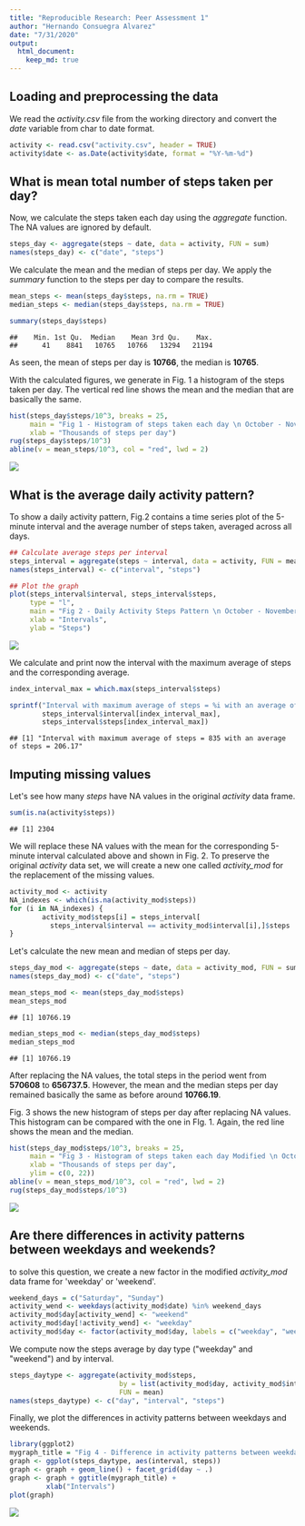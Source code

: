 ```yaml
---
title: "Reproducible Research: Peer Assessment 1"
author: "Hernando Consuegra Alvarez"
date: "7/31/2020"
output: 
  html_document:
    keep_md: true
---
```



## Loading and preprocessing the data

We read the *activity.csv* file from the working directory and convert the *date*
variable from char to date format.
 

```r
activity <- read.csv("activity.csv", header = TRUE)
activity$date <- as.Date(activity$date, format = "%Y-%m-%d")
```
  
## What is mean total number of steps taken per day?

Now, we calculate the steps taken each day using the *aggregate* function. The NA values
are ignored by default.


```r
steps_day <- aggregate(steps ~ date, data = activity, FUN = sum)
names(steps_day) <- c("date", "steps")
```

We calculate the mean and the median of steps per day. We apply the *summary* 
function to the steps per day to compare the results. 


```r
mean_steps <- mean(steps_day$steps, na.rm = TRUE)
median_steps <- median(steps_day$steps, na.rm = TRUE) 

summary(steps_day$steps)
```

```
##    Min. 1st Qu.  Median    Mean 3rd Qu.    Max. 
##      41    8841   10765   10766   13294   21194
```

As seen, the mean of steps per day is **10766**, the median is **10765**.

With the calculated figures, we generate in Fig. 1 a histogram of the steps taken per day. The vertical
red line shows the mean and the median that are basically the same.


```r
hist(steps_day$steps/10^3, breaks = 25,
     main = "Fig 1 - Histogram of steps taken each day \n October - November 2012",
     xlab = "Thousands of steps per day")
rug(steps_day$steps/10^3)
abline(v = mean_steps/10^3, col = "red", lwd = 2)
```

![](PA1_template_files/figure-html/unnamed-chunk-4-1.png)<!-- -->


## What is the average daily activity pattern?

To show a daily activity pattern, Fig.2 contains a time series plot of the 5-minute
interval and the average number of steps taken, averaged across all days.


```r
## Calculate average steps per interval
steps_interval = aggregate(steps ~ interval, data = activity, FUN = mean)
names(steps_interval) <- c("interval", "steps")

## Plot the graph
plot(steps_interval$interval, steps_interval$steps, 
     type = "l",
     main = "Fig 2 - Daily Activity Steps Pattern \n October - November 2012",
     xlab = "Intervals",
     ylab = "Steps")
```

![](PA1_template_files/figure-html/unnamed-chunk-5-1.png)<!-- -->

We calculate and print now the interval with the maximum average of steps and the corresponding average.


```r
index_interval_max = which.max(steps_interval$steps)

sprintf("Interval with maximum average of steps = %i with an average of steps = %g",
        steps_interval$interval[index_interval_max],
        steps_interval$steps[index_interval_max])
```

```
## [1] "Interval with maximum average of steps = 835 with an average of steps = 206.17"
```

## Imputing missing values

Let's see how many *steps* have NA values in the original *activity* data frame.


```r
sum(is.na(activity$steps)) 
```

```
## [1] 2304
```

We will replace these NA values with the mean for the corresponding 5-minute 
interval calculated above and shown in Fig. 2. To preserve the original *activity*
data set, we will create a new one called *activity_mod* for the replacement of
the missing values.


```r
activity_mod <- activity
NA_indexes <- which(is.na(activity_mod$steps)) 
for (i in NA_indexes) {
        activity_mod$steps[i] = steps_interval[
          steps_interval$interval == activity_mod$interval[i],]$steps
}
```

Let's calculate the new mean and median of steps per day.


```r
steps_day_mod <- aggregate(steps ~ date, data = activity_mod, FUN = sum)
names(steps_day_mod) <- c("date", "steps")

mean_steps_mod <- mean(steps_day_mod$steps)
mean_steps_mod
```

```
## [1] 10766.19
```

```r
median_steps_mod <- median(steps_day_mod$steps) 
median_steps_mod
```

```
## [1] 10766.19
```

After replacing the NA values, the total steps in the period went from 
**570608** to **656737.5**.
However, the mean and the median steps per day remained basically the same as before around 
**10766.19**.

Fig. 3 shows the new histogram of steps per day after replacing NA values. 
This histogram can be compared with the one in FIg. 1. Again, the red line shows
the mean and the median.


```r
hist(steps_day_mod$steps/10^3, breaks = 25,
     main = "Fig 3 - Histogram of steps taken each day Modified \n October - November 2012",
     xlab = "Thousands of steps per day",
     ylim = c(0, 22))
abline(v = mean_steps_mod/10^3, col = "red", lwd = 2)
rug(steps_day_mod$steps/10^3)
```

![](PA1_template_files/figure-html/unnamed-chunk-10-1.png)<!-- -->

## Are there differences in activity patterns between weekdays and weekends?

to solve this question, we create a new factor in the modified *activity_mod* 
data frame for 'weekday' or 'weekend'.


```r
weekend_days = c("Saturday", "Sunday")
activity_wend <- weekdays(activity_mod$date) %in% weekend_days
activity_mod$day[activity_wend] <- "weekend"
activity_mod$day[!activity_wend] <- "weekday"
activity_mod$day <- factor(activity_mod$day, labels = c("weekday", "weekend"))
```

We compute now the steps average by day type ("weekday" and "weekend") and by 
interval.


```r
steps_daytype <- aggregate(activity_mod$steps,
                           by = list(activity_mod$day, activity_mod$interval),
                           FUN = mean)
names(steps_daytype) <- c("day", "interval", "steps")
```

Finally, we plot the differences in activity patterns between weekdays and weekends.



```r
library(ggplot2)
mygraph_title = "Fig 4 - Difference in activity patterns between weekdays and weekends"
graph <- ggplot(steps_daytype, aes(interval, steps)) 
graph <- graph + geom_line() + facet_grid(day ~ .)
graph <- graph + ggtitle(mygraph_title) +
         xlab("Intervals")
plot(graph)
```

![](PA1_template_files/figure-html/unnamed-chunk-14-1.png)<!-- -->
